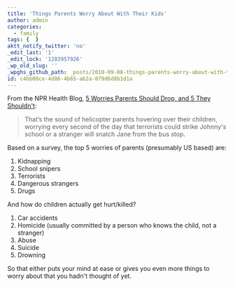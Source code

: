 ```yaml
---
title: 'Things Parents Worry About With Their Kids'
author: admin
categories:
  - family
tags: {  }
aktt_notify_twitter: 'no'
_edit_last: '1'
_edit_lock: '1283957926'
_wp_old_slug: ''
_wpghs_github_path: _posts/2010-09-08-things-parents-worry-about-with-their-kids.md
id: c4bb08ce-4d86-4b65-ab2a-079d6d8b1d1a
---
```

<p>From the NPR  Health Blog, <a href="http://www.npr.org/blogs/health/2010/08/30/129531631/5-worries-parents-should-drop-and-5-they-should">5 Worries Parents Should Drop, and 5 They Shouldn't</a>:</p>
<blockquote><p>That’s the sound of helicopter parents hovering over their children, worrying every second of the day that terrorists could strike Johnny's school or a stranger will snatch Jane from the bus stop.</p></blockquote>
<p>Based on a survey, the top 5 worries of parents (presumably US based) are:</p>
<ol>
<li>Kidnapping</li>
<li>School snipers</li>
<li>Terrorists</li>
<li>Dangerous strangers</li>
<li>Drugs</li>
</ol>
<p>And how do children actually get hurt/killed?</p>
<ol>
<li>Car accidents</li>
<li>Homicide (usually committed by a person who knows the child, not a stranger)</li>
<li>Abuse</li>
<li>Suicide</li>
<li>Drowning</li>
</ol>
<p>So that either puts your mind at ease or gives you even more things to worry about that you hadn't thought of yet.</p>
